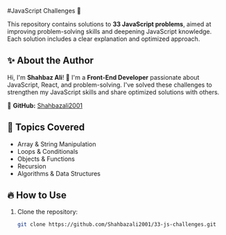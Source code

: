 #JavaScript Challenges 🚀

This repository contains solutions to **33 JavaScript problems**, aimed at improving problem-solving skills and deepening JavaScript knowledge. Each solution includes a clear explanation and optimized approach.

## ✨ About the Author
Hi, I'm **Shahbaz Ali**! 👋 I'm a **Front-End Developer** passionate about JavaScript, React, and problem-solving. I've solved these challenges to strengthen my JavaScript skills and share optimized solutions with others.

🔗 **GitHub:** [Shahbazali2001](https://github.com/Shahbazali2001)

## 📌 Topics Covered
- Array & String Manipulation
- Loops & Conditionals
- Objects & Functions
- Recursion
- Algorithms & Data Structures

## 🔥 How to Use
1. Clone the repository:
   ```sh
   git clone https://github.com/Shahbazali2001/33-js-challenges.git
